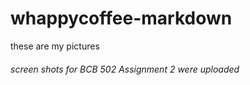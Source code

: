 # whappycoffee-markdown
these are my pictures


###### screen shots for BCB 502 Assignment 2 were uploaded
